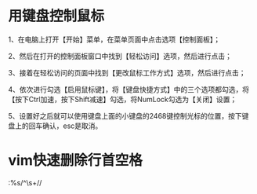 # 用键盘控制鼠标

1、在电脑上打开【开始】菜单，在菜单页面中点击选项【控制面板】；

2、然后在打开的控制面板窗口中找到【轻松访问】选项，然后进行点击；

3、接着在轻松访问的页面中找到【更改鼠标工作方式】选项，然后进行点击；

4、依次进行勾选【启用鼠标键】，将【键盘快捷方式】中的三个选项都勾选，将【按下Ctrl加速，按下Shift减速】勾选，将NumLock勾选为【关闭】设置；

5、设置好之后就可以使用键盘上面的小键盘的2468键控制光标的位置，按下键盘上的回车确认，esc是取消。

# vim快速删除行首空格
:%s/^\s+//